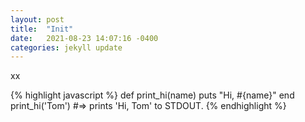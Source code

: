 ```yaml
---
layout: post
title:  "Init"
date:   2021-08-23 14:07:16 -0400
categories: jekyll update
---
```

xx

{% highlight javascript %}
def print_hi(name)
  puts "Hi, #{name}"
end
print_hi('Tom')
#=> prints 'Hi, Tom' to STDOUT.
{% endhighlight %}

